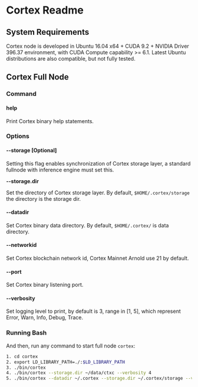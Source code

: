 # Cortex Readme

## System Requirements

Cortex node is developed in Ubuntu 16.04 x64 + CUDA 9.2 + NVIDIA Driver 396.37 environment, with CUDA Compute capability >= 6.1. Latest Ubuntu distributions are also compatible, but not fully tested.

## Cortex Full Node

### Command

#### help

Print Cortex binary help statements.

### Options

#### --storage [Optional]

Setting this flag enables synchronization of Cortex storage layer, a standard fullnode with inference engine must set this.

**--storage.dir**

Set the directory of Cortex storage layer. By default, `$HOME/.cortex/storage` the directory is the storage dir.

#### --datadir

Set Cortex binary data directory. By default, `$HOME/.cortex/` is data directory.

#### --networkid

Set Cortex blockchain network id, Cortex Mainnet Arnold use 21 by default.

#### --port

Set Cortex binary listening port.

#### --verbosity

Set logging level to print, by default is 3, range in [1, 5], which represent Error, Warn, Info, Debug, Trace.

### Running Bash

And then, run any command to start full node `cortex`:

```Bash
1. cd cortex
2. export LD_LIBRARY_PATH=./:$LD_LIBRARY_PATH
3. ./bin/cortex 
4. ./bin/cortex --storage.dir ~/data/ctxc --verbosity 4
5. ./bin/cortex --datadir ~/.cortex --storage.dir ~/.cortex/storage --verbosity 4
```
